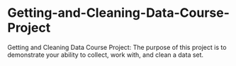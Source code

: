 # Getting-and-Cleaning-Data-Course-Project
Getting and Cleaning Data Course Project: The purpose of this project is to demonstrate your ability to collect, work with, and clean a data set.
